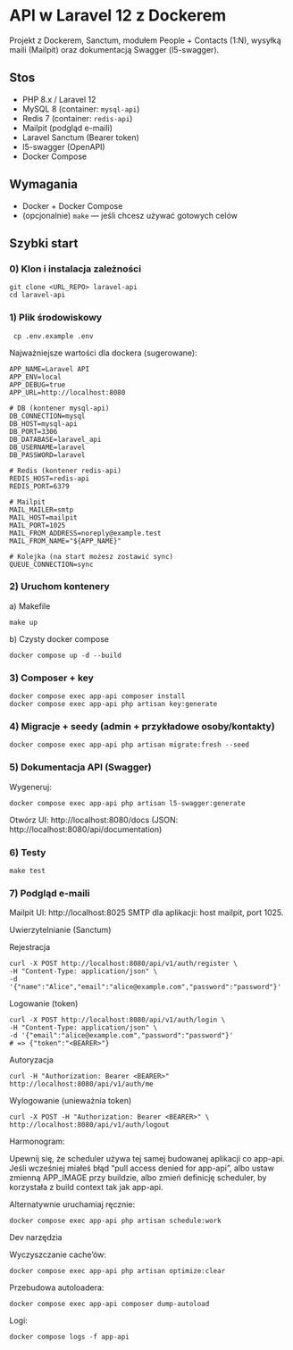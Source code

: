 # API w Laravel 12 z Dockerem

Projekt z Dockerem, Sanctum, modułem People + Contacts (1:N), wysyłką maili (Mailpit) oraz dokumentacją Swagger (l5-swagger).

## Stos

- PHP 8.x / Laravel 12
- MySQL 8 (container: `mysql-api`)
- Redis 7 (container: `redis-api`)
- Mailpit (podgląd e-maili)
- Laravel Sanctum (Bearer token)
- l5-swagger (OpenAPI)
- Docker Compose

## Wymagania

- Docker + Docker Compose
- (opcjonalnie) `make` — jeśli chcesz używać gotowych celów

## Szybki start

### 0) Klon i instalacja zależności

```
git clone <URL_REPO> laravel-api
cd laravel-api
```

### 1) Plik środowiskowy
``` cp .env.example .env```


Najważniejsze wartości dla dockera (sugerowane):
```
APP_NAME=Laravel API
APP_ENV=local
APP_DEBUG=true
APP_URL=http://localhost:8080

# DB (kontener mysql-api)
DB_CONNECTION=mysql
DB_HOST=mysql-api
DB_PORT=3306
DB_DATABASE=laravel_api
DB_USERNAME=laravel
DB_PASSWORD=laravel

# Redis (kontener redis-api)
REDIS_HOST=redis-api
REDIS_PORT=6379

# Mailpit
MAIL_MAILER=smtp
MAIL_HOST=mailpit
MAIL_PORT=1025
MAIL_FROM_ADDRESS=noreply@example.test
MAIL_FROM_NAME="${APP_NAME}"

# Kolejka (na start możesz zostawić sync)
QUEUE_CONNECTION=sync
```

### 2) Uruchom kontenery

a) Makefile

```make up```

b) Czysty docker compose

```docker compose up -d --build```

### 3) Composer + key
```   
docker compose exec app-api composer install
docker compose exec app-api php artisan key:generate
```

### 4) Migracje + seedy (admin + przykładowe osoby/kontakty)
```docker compose exec app-api php artisan migrate:fresh --seed```

### 5) Dokumentacja API (Swagger)

Wygeneruj:

```
docker compose exec app-api php artisan l5-swagger:generate
```

Otwórz UI:
http://localhost:8080/docs
(JSON: http://localhost:8080/api/documentation)

### 6) Testy

```make test```


### 7) Podgląd e-maili

Mailpit UI: http://localhost:8025
SMTP dla aplikacji: host mailpit, port 1025.

Uwierzytelnianie (Sanctum)

Rejestracja
```
curl -X POST http://localhost:8080/api/v1/auth/register \
-H "Content-Type: application/json" \
-d '{"name":"Alice","email":"alice@example.com","password":"password"}'
```

Logowanie (token)

```
curl -X POST http://localhost:8080/api/v1/auth/login \
-H "Content-Type: application/json" \
-d '{"email":"alice@example.com","password":"password"}'
# => {"token":"<BEARER>"}
```

Autoryzacja

```
curl -H "Authorization: Bearer <BEARER>" http://localhost:8080/api/v1/auth/me
```
Wylogowanie (unieważnia token)

```
curl -X POST -H "Authorization: Bearer <BEARER>" \
http://localhost:8080/api/v1/auth/logout
```

Harmonogram:

Upewnij się, że scheduler używa tej samej budowanej aplikacji co app-api.
Jeśli wcześniej miałeś błąd “pull access denied for app-api”, albo ustaw zmienną APP_IMAGE przy buildzie, albo zmień definicję scheduler, by korzystała z build context tak jak app-api.

Alternatywnie uruchamiaj ręcznie:

```docker compose exec app-api php artisan schedule:work```

Dev narzędzia

Wyczyszczanie cache’ów:

```docker compose exec app-api php artisan optimize:clear```


Przebudowa autoloadera:

```docker compose exec app-api composer dump-autoload```


Logi:

```docker compose logs -f app-api```

